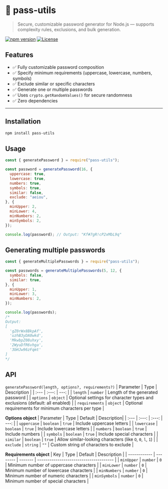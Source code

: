 # 🔐 pass-utils

> Secure, customizable password generator for Node.js — supports complexity rules, exclusions, and bulk generation.

[![npm version](https://img.shields.io/npm/v/pass-utils.svg)](https://www.npmjs.com/package/pass-utils)
[![License](https://img.shields.io/badge/license-MIT-blue.svg)](LICENSE)

## Features

- ✅ Fully customizable password composition
- ✅ Specify minimum requirements (uppercase, lowercase, numbers, symbols)
- ✅ Exclude similar or specific characters
- ✅ Generate one or multiple passwords
- ✅ Uses `crypto.getRandomValues()` for secure randomness
- ✅ Zero dependencies

---

## Installation

```bash
npm install pass-utils
```
## Usage
```js
const { generatePassword } = require("pass-utils");

const password = generatePassword(16, {
  uppercase: true,
  lowercase: true,
  numbers: true,
  symbols: true,
  similar: false,
  exclude: "aeiou",
}, {
  minUpper: 2,
  minLower: 4,
  minNumbers: 2,
  minSymbols: 2,
});

console.log(password); // Output: "Kf#7gR!cP2xMbL9q"
```

## Generating multiple passwords
```js
const { generateMultiplePasswords } = require("pass-utils");

const passwords = generateMultiplePasswords(5, 12, {
  symbols: false,
  similar: true,
}, {
  minUpper: 1,
  minLower: 3,
  minNumbers: 2,
});

console.log(passwords);
/*
Output:
[
  'gZ0rWx8BkpAf',
  'uzhB3yDA0wkd',
  'MkwbpZ08uhxy',
  '2WyuDfR6vhga',
  '3bHJw96zFqmt'
]
*/
```

## API

`generatePassword(length, options?, requirements?)`
| Parameter | Type | Description |
| :---         |     :---:      |          ---: |
| `length`   | `number`     | Length of the generated password    |
| `options`     | `object`       | Optional settings for character types and exclusions (default: all enabled)      |
| `requirements`     | `object`       | Optional requirements for minimum characters per type      |

**Options object**
| Parameter | Type | Default | Description|
| :---         |     :---:      |          :---: | ---: |
| `uppercase` | `boolean` | `true`  | Include uppercase letters                                  |
| `lowercase` | `boolean` | `true`  | Include lowercase letters                                  |
| `numbers`   | `boolean` | `true`  | Include numbers                                            |
| `symbols`   | `boolean` | `true`  | Include special characters                                 |
| `similar`   | `boolean` | `true`  | Allow similar-looking characters (like `O`, `0`, `l`, `1`) |
| `exclude`   | `string`  | `""`    | Custom string of characters to exclude                     |

**Requirements object**
| Key          | Type     | Default | Description                            |
| ------------ | -------- | ------- | -------------------------------------- |
| `minUpper`   | `number` | `0`     | Minimum number of uppercase characters |
| `minLower`   | `number` | `0`     | Minimum number of lowercase characters |
| `minNumbers` | `number` | `0`     | Minimum number of numeric characters   |
| `minSymbols` | `number` | `0`     | Minimum number of special characters   |

